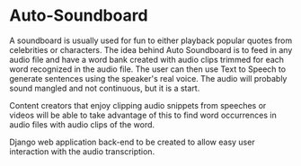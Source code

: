 # Auto-Soundboard

A soundboard is usually used for fun to either playback popular quotes from celebrities or characters. The idea behind Auto Soundboard is to feed in any audio file and have a word bank created with audio clips trimmed for each word recognized in the audio file. The user can then use Text to Speech to generate sentences using the speaker's real voice. The audio will probably sound mangled and not continuous, but it is a start.

Content creators that enjoy clipping audio snippets from speeches or videos will be able to take advantage of this to find word occurrences in audio files with audio clips of the word.

Django web application back-end to be created to allow easy user interaction with the audio transcription.
